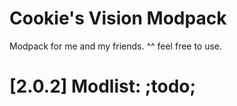 # Cookie's Vision Modpack
Modpack for me and my friends. ^^ feel free to use.



# [2.0.2] Modlist: ;todo;
